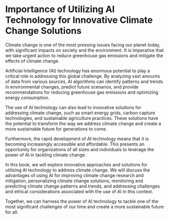 Importance of Utilizing AI Technology for Innovative Climate Change Solutions
===========================================================================================

Climate change is one of the most pressing issues facing our planet today, with significant impacts on society and the environment. It is imperative that we take urgent action to reduce greenhouse gas emissions and mitigate the effects of climate change.

Artificial Intelligence (AI) technology has enormous potential to play a critical role in addressing this global challenge. By analyzing vast amounts of data from various sources, AI algorithms can identify patterns and trends in environmental changes, predict future scenarios, and provide recommendations for reducing greenhouse gas emissions and optimizing energy consumption.

The use of AI technology can also lead to innovative solutions for addressing climate change, such as smart energy grids, carbon capture technologies, and sustainable agriculture practices. These solutions have the potential to transform the way we address climate change and create a more sustainable future for generations to come.

Furthermore, the rapid development of AI technology means that it is becoming increasingly accessible and affordable. This presents an opportunity for organizations of all sizes and individuals to leverage the power of AI in tackling climate change.

In this book, we will explore innovative approaches and solutions for utilizing AI technology to address climate change. We will discuss the advantages of using AI for improving climate change research and mitigation, personalizing climate change solutions, monitoring and predicting climate change patterns and trends, and addressing challenges and ethical considerations associated with the use of AI in this context.

Together, we can harness the power of AI technology to tackle one of the most significant challenges of our time and create a more sustainable future for all.
